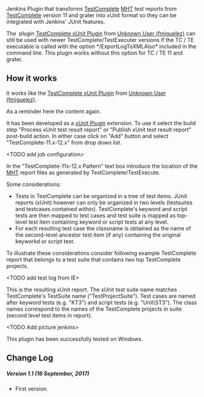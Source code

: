 Jenkins Plugin that
transforms [TestComplete](http://en.wikipedia.org/wiki/TestComplete)
[MHT](http://en.wikipedia.org/wiki/MHTML) test reports from
[TestComplete](http://en.wikipedia.org/wiki/TestComplete) version 11 and
grater into xUnit format so they can be integrated with Jenkins' JUnit
features.

The  plugin [TestComplete xUnit
Plugin](https://wiki.jenkins.io/display/JENKINS/TestComplete+xUnit+Plugin) from [Unknown
User (fmiguelez)](https://wiki.jenkins.io/display/~fmiguelez) can still be
used with newer TestComplete/TestExecuter versions if the TC / TE
executable is called with the option \*/ExportLogToXMLAlso\* included in
the command line. This plugin works without this option for TC / TE 11
and grater.

## How it works

It works like the [TestComplete xUnit
Plugin](https://wiki.jenkins.io/display/JENKINS/TestComplete+xUnit+Plugin)
from [Unknown User
(fmiguelez)](https://wiki.jenkins.io/display/~fmiguelez). 

As a reminder here the content again.

It has been developed as a [xUnit
Plugin](https://wiki.jenkins.io/display/JENKINS/xUnit+Plugin) extension.
To use it select the build step "Process xUnit test result report" or
"Publish xUnit test result report" post-build action. In either case
click on "Add" button and select "TestComplete-11.x-12.x" from drop down
list.

\<TODO add job configuration\>

In the "TestComplete-11x-12.x Pattern" text box introduce the location
of the [MHT](http://en.wikipedia.org/wiki/MHTML) report files as
generated by TestComplete/TestExecute.

Some considerations:

-   Tests in TestComplete can be organized in a tree of test items.
    JUnit reports (xUnit) however can only be organized in two levels
    (testsuites and testcases contained within). TestComplete's keyword
    and script tests are then mapped to test cases and test suite is
    mapped as top-level test item containing keyword or script tests at
    any level.
-   For each resulting test case the classname is obtained as the name
    of the second-level ancestor test item (if any) containing the
    original keyworkd or script test. 

To illustrate these considerations consider following example
TestComplete report that belongs to a test suite that contains two top
TestComplete projects.

\<TODO add test log from IE\>

This is the resulting xUnit report. The xUnit test suite name matches
TestComplete's TestSuite name ("TestProjectSuite"). Test cases are named
after keyword tests (e.g. "KT3") and script tests (e.g. "Unit\\ST3").
The class names correspond to the names of the TestComplete projects in
suite (second level test items in report).

\<TODO Add picture jenkins\>

This plugin has been successfully tested on Windows.

## Change Log

##### Version 1.1 (16 September, 2017)

-   First version.

 

 

 

 

 

 
